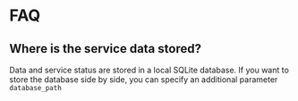 # FAQ

## Where is the service data stored?

Data and service status are stored in a local SQLite database. If you want to store the database side by side, you can specify an additional parameter `database_path`